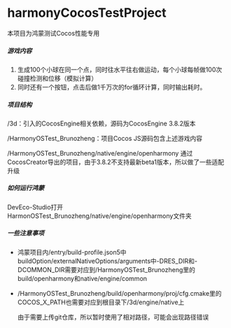 # harmonyCocosTestProject

本项目为鸿蒙测试Cocos性能专用

##### 游戏内容

1. 生成100个小球在同一个点，同时往水平往右做运动，每个小球每帧做100次碰撞检测和位移（模拟计算）
2. 同时还有一个按钮，点击后做1千万次的for循环计算，同时输出耗时。

##### 项目结构

/3d：引入的CocosEngine相关依赖，源码为CocosEngine 3.8.2版本

/HarmonyOSTest_Brunozheng：项目Cocos JS源码包含上述游戏内容

/HarmonyOSTest_Brunozheng/native/engine/openharmony 通过CocosCreator导出的项目，由于3.8.2不支持最新beta1版本，所以做了一些适配升级

##### 如何运行鸿蒙

DevEco-Studio打开HarmonOSTest_Brunozheng/native/engine/openharmony文件夹

##### 一些注意事项

* 鸿蒙项目内/entry/build-profile.json5中 buildOption/externalNativeOptions/arguments中-DRES_DIR和-DCOMMON_DIR需要对应到/HarmonyOSTest_Brunozheng里的build/openharmony和native/engine/common

* /HarmonyOSTest_Brunozheng/build/openharmony/proj/cfg.cmake里的COCOS_X_PATH也需要对应到根目录下/3d/engine/native上

  由于需要上传git仓库，所以暂时使用了相对路径，可能会出现路径错误